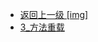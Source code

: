 - [返回上一级 [img]](page/后端/JavaNote/2_Java(书栈)/3_面对对象编程/1_面对对象基础/img/)
- [3_方法重载](page/后端/JavaNote/2_Java(书栈)/3_面对对象编程/1_面对对象基础/img/3_方法重载/)
